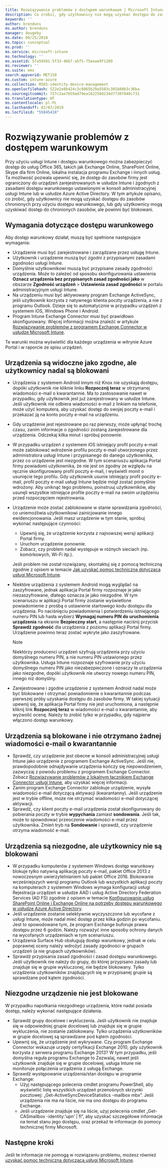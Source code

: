 ```yaml
---
title: Rozwiązywanie problemów z dostępem warunkowym | Microsoft Intune
description: Co zrobić, gdy użytkownicy nie mogą uzyskać dostępu do zasobów za pomocą dostępu warunkowego usługi Intune.
keywords: ''
author: brenduns
ms.author: brenduns
manager: dougeby
ms.date: 09/25/2018
ms.topic: conceptual
ms.prod: ''
ms.service: microsoft-intune
ms.technology: ''
ms.assetid: 5fa59501-5f33-46b7-a5f5-75eeae9f1209
ms.reviewer: ''
ms.suite: ems
search.appverid: MET150
ms.custom: intune-azure
ms.collection: M365-identity-device-management
ms.openlocfilehash: 522e2e8b424c3c8865b29a5503c301b80b3c36ba
ms.sourcegitcommit: 727c3ae7659ad79ea162250d234d7730f840c731
ms.translationtype: HT
ms.contentlocale: pl-PL
ms.lasthandoff: 02/07/2019
ms.locfileid: "55845418"
---
```

# <a name="troubleshoot-conditional-access"></a>Rozwiązywanie problemów z dostępem warunkowym

Przy użyciu usługi Intune i dostępu warunkowego można zabezpieczyć dostęp do usług Office 365, takich jak Exchange Online, SharePoint Online, Skype dla firm Online, lokalna instalacja programu Exchange i innych usług. Ta możliwość pozwala upewnić się, że dostęp do zasobów firmy jest ograniczony do urządzeń zarejestrowanych w usłudze Intune i zgodnych z zasadami dostępu warunkowego ustawionymi w konsoli administracyjnej usługi Intune lub w usłudze Azure Active Directory. W tym artykule opisano, co zrobić, gdy użytkownicy nie mogą uzyskać dostępu do zasobów chronionych przy użyciu dostępu warunkowego, lub gdy użytkownicy mogą uzyskiwać dostęp do chronionych zasobów, ale powinni być blokowani.

## <a name="requirements-for-conditional-access"></a>Wymagania dotyczące dostępu warunkowego

Aby dostęp warunkowy działał, muszą być spełnione następujące wymagania:

- Urządzenie musi być zarejestrowane i zarządzane przez usługę Intune.
- Użytkownik i urządzenie muszą być zgodni z przypisanymi zasadami zgodności usługi Intune.
- Domyślnie użytkownikowi muszą być przypisane zasady zgodności urządzenia. Może to zależeć od sposobu skonfigurowania ustawienia **Oznacz urządzenia bez przypisanych zasad zgodności jako** w obszarze **Zgodność urządzeń** > **Ustawienia zasad zgodności** w portalu administracyjnym usługi Intune.
-   Na urządzeniu musi być aktywowany program Exchange ActiveSync, jeśli użytkownik korzysta z natywnego klienta poczty urządzenia, a nie z programu Outlook. Dzieje się to automatycznie w przypadku urządzeń z systemem iOS, Windows Phone i Android.
-   Program Intune Exchange Connector musi być prawidłowo skonfigurowany. Więcej informacji można znaleźć w artykule [Rozwiązywanie problemów z programem Exchange Connector w usłudze Microsoft Intune](troubleshoot-exchange-connector.md).

Te warunki można wyświetlić dla każdego urządzenia w witrynie Azure Portal i w raporcie ze spisu urządzeń.

## <a name="devices-appear-compliant-but-users-are-still-blocked"></a>Urządzenia są widoczne jako zgodne, ale użytkownicy nadal są blokowani

- Urządzenia z systemem Android innym niż Knox nie uzyskają dostępu, dopóki użytkownik nie kliknie linku **Rozpocznij teraz** w otrzymanej wiadomości e-mail o kwarantannie. Ma to zastosowanie nawet w przypadku, gdy użytkownik jest już zarejestrowany w usłudze Intune. Jeśli użytkownik nie odbiera wiadomości e-mail z linkiem na telefonie, może użyć komputera, aby uzyskać dostęp do swojej poczty e-mail i przekazać ją na konto poczty e-mail na urządzeniu.
- Gdy urządzenie jest rejestrowane po raz pierwszy, może upłynąć trochę czasu, zanim informacje o zgodności zostaną zarejestrowane dla urządzenia. Odczekaj kilka minut i spróbuj ponownie.
- W przypadku urządzeń z systemem iOS istniejący profil poczty e-mail może zablokować wdrożenie profilu poczty e-mail utworzonego przez administratora usługi Intune i przypisanego do danego użytkownika, przez co urządzenie jest niezgodne. W tym scenariuszu aplikacja Portal firmy powiadomi użytkownika, że nie jest on zgodny ze względu na ręcznie skonfigurowany profil poczty e-mail, i wyświetli monit o usunięcie tego profilu. Gdy użytkownik usunie istniejący profil poczty e-mail, profil poczty e-mail usługi Intune będzie mógł zostać pomyślnie wdrożony. Aby uniknąć tego problemu, poinstruuj użytkowników, aby usunęli wszystkie istniejące profile poczty e-mail na swoim urządzeniu przed rozpoczęciem rejestrowania.
- Urządzenie może zostać zablokowane w stanie sprawdzania zgodności, co uniemożliwia użytkownikowi zainicjowanie innego ewidencjonowania. Jeśli masz urządzenie w tym stanie, spróbuj wykonać następujące czynności:
  - Upewnij się, że urządzenie korzysta z najnowszej wersji aplikacji Portal firmy.
  - Uruchom urządzenie ponownie.
  - Zobacz, czy problem nadal występuje w różnych sieciach (np. komórkowych, Wi-Fi itp.).

  Jeśli problem nie został rozwiązany, skontaktuj się z pomocą techniczną zgodnie z opisem w temacie [Jak uzyskać pomoc techniczną dotyczącą usługi Microsoft Intune](get-support.md).
- Niektóre urządzenia z systemem Android mogą wyglądać na zaszyfrowane, jednak aplikacja Portal firmy rozpoznaje je jako niezaszyfrowane, dlatego oznacza je jako niezgodne. W tym scenariuszu w aplikacji Portal firmy zostanie wyświetlone powiadomienie z prośbą o ustawienie startowego kodu dostępu dla urządzenia. Po naciśnięciu powiadomienia i potwierdzeniu istniejącego numeru PIN lub hasła wybierz **Wymagaj numeru PIN do uruchomienia urządzenia** na ekranie **Bezpieczny start**, a następnie naciśnij przycisk **Sprawdź zgodność** dla urządzenia z poziomu aplikacji Portal firmy. Urządzenie powinno teraz zostać wykryte jako zaszyfrowane. 
  > [!NOTE]
  > Niektórzy producenci urządzeń szyfrują urządzenia przy użyciu domyślnego numeru PIN, a nie numeru PIN ustawionego przez użytkownika. Usługa Intune rozpoznaje szyfrowanie przy użyciu domyślnego numeru PIN jako niezabezpieczone i oznaczy te urządzenia jako niezgodne, dopóki użytkownik nie utworzy nowego numeru PIN, innego niż domyślny.
- Zarejestrowane i zgodne urządzenie z systemem Android nadal może być blokowane i otrzymać powiadomienie o kwarantannie podczas pierwszej próby uzyskania dostępu do zasobów firmy. W takiej sytuacji upewnij się, że aplikacja Portal firmy nie jest uruchomiona, a następnie kliknij link **Rozpocznij teraz** w wiadomości e-mail o kwarantannie, aby wyzwolić ocenę. Należy to zrobić tylko w przypadku, gdy najpierw włączono dostęp warunkowy.

## <a name="devices-are-blocked-and-no-quarantine-email-is-received"></a>Urządzenia są blokowane i nie otrzymano żadnej wiadomości e-mail o kwarantannie

- Sprawdź, czy urządzenie jest obecne w konsoli administracyjnej usługi Intune jako urządzenie z programem Exchange ActiveSync. Jeśli nie, prawdopodobnie odnajdywanie urządzenia kończy się niepowodzeniem, zazwyczaj z powodu problemu z programem Exchange Connector. Zobacz [Rozwiązywanie problemów z lokalnym łącznikiem Exchange Connector usługi Intune](troubleshoot-exchange-connector.md), aby uzyskać więcej informacji.
- Zanim program Exchange Connector zablokuje urządzenie, wysyła wiadomości e-mail dotyczącą aktywacji (kwarantanny). Jeśli urządzenie jest w trybie offline, może nie otrzymać wiadomości e-mail dotyczącej aktywacji. 
- Sprawdź, czy klient poczty e-mail urządzenia został skonfigurowany do pobierania poczty w trybie **wypychania** zamiast **sondowania**. Jeśli tak, może to spowodować przeoczenie wiadomości e-mail przez użytkownika. Zmień tryb na **Sondowanie** i sprawdź, czy urządzenie otrzyma wiadomość e-mail.

## <a name="devices-are-noncompliant-but-users-are-not-blocked"></a>Urządzenia są niezgodne, ale użytkownicy nie są blokowani

- W przypadku komputerów z systemem Windows dostęp warunkowy blokuje tylko natywną aplikację poczty e-mail, pakiet Office 2013 z nowoczesnym uwierzytelnianiem lub pakiet Office 2016. Blokowanie wcześniejszych wersji programu Outlook lub wszystkich aplikacji poczty na komputerach z systemem Windows wymaga konfiguracji usługi Rejestracja urządzeń w usłudze AAD i usług Active Directory Federation Services (AD FS) zgodnie z opisem w temacie [Konfigurowanie usług SharePoint Online i Exchange Online na potrzeby dostępu warunkowego w usłudze Azure Active Directory](https://docs.microsoft.com/azure/active-directory/active-directory-conditional-access-no-modern-authentication). 
- Jeśli urządzenie zostanie selektywnie wyczyszczone lub wycofane z usługi Intune, może nadal mieć dostęp przez kilka godzin po wycofaniu. Jest to spowodowane tym, że program Exchange buforuje prawa dostępu przez 6 godzin. Należy rozważyć inne sposoby ochrony danych na wycofanych urządzeniach w tym scenariuszu.
- Urządzenia Surface Hub obsługują dostęp warunkowy, jednak w celu poprawnej oceny należy wdrożyć zasady zgodności w grupach urządzeń (a nie grupach użytkowników).
- Sprawdź przypisania zasad zgodności i zasad dostępu warunkowego. Jeśli użytkownik nie należy do grupy, do której przypisano zasady lub znajduje się w grupie wykluczonej, nie będzie blokowany. Tylko urządzenia użytkowników znajdujących się w przypisanej grupie są sprawdzane pod kątem zgodności.

## <a name="noncompliant-device-is-not-blocked"></a>Niezgodne urządzenie nie jest blokowane

W przypadku napotkania niezgodnego urządzenia, które nadal posiada dostęp, należy wykonać następujące działania.
- Sprawdź grupy docelowe i wykluczenia. Jeśli użytkownik nie znajduje się w odpowiedniej grupie docelowej lub znajduje się w grupie wykluczenia, nie zostanie zablokowany. Tylko urządzenia użytkowników w grupie docelowej są sprawdzane pod kątem zgodności.
- Upewnij się, że urządzenie jest wykrywane. Czy program Exchange Connector wskazuje urzędy certyfikacji Exchange 2010, gdy użytkownik korzysta z serwera programu Exchange 2013? W tym przypadku, jeśli domyślna reguła programu Exchange to Zezwalaj, nawet jeśli użytkownik znajduje się w grupie docelowej, usługa Intune nie monitoruje połączenia urządzenia z usługą Exchange.
- Sprawdź występowanie urządzenia/stan dostępu w programie Exchange:
  - Użyj następującego polecenia cmdlet programu PowerShell, aby wyświetlić listę wszystkich urządzeń przenośnych skrzynki pocztowej: „Get-ActiveSyncDeviceStatistics -mailbox mbx”. Jeśli urządzenia nie ma na liście, nie ma ono dostępu do programu Exchange.
  - Jeśli urządzenie znajduje się na liście, użyj polecenia cmdlet „Get-CASmailbox -identity:’upn’ | fl”, aby uzyskać szczegółowe informacje na temat stanu jego dostępu, oraz przekaż te informacje do pomocy technicznej firmy Microsoft.

## <a name="next-steps"></a>Następne kroki
Jeśli te informacje nie pomogą w rozwiązaniu problemu, możesz również [uzyskać pomoc techniczną dotyczącą usługi Microsoft Intune](get-support.md).
